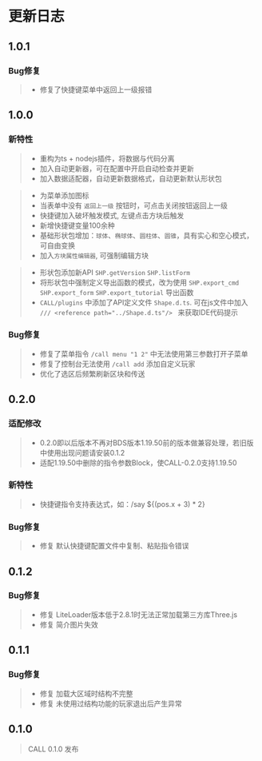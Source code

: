 # 更新日志

## 1.0.1
### Bug修复
> - 修复了快捷键菜单中返回上一级报错

## 1.0.0
### 新特性

> - 重构为ts + nodejs插件，将数据与代码分离
> - 加入自动更新器，可在配置中开启自动检查并更新
> - 加入数据适配器，自动更新数据格式，自动更新默认形状包

> - 为菜单添加图标
> - 当表单中没有 `返回上一级` 按钮时，可点击关闭按钮返回上一级
> - 快捷键加入破坏触发模式, 左键点击方块后触发
> - 新增快捷键变量100余种
> - 基础形状包增加：`球体`、`椭球体`、`圆柱体`、`圆锥`，具有实心和空心模式，可自由变换
> - 加入`方块属性编辑器`, 可强制编辑方块

> - 形状包添加新API `SHP.getVersion` `SHP.listForm`
> - 将形状包中强制定义导出函数的模式，改为使用 `SHP.export_cmd` `SHP.export_form` `SHP.export_tutorial` 导出函数
> - `CALL/plugins` 中添加了API定义文件 `Shape.d.ts`. 可在js文件中加入 `/// <reference path="../Shape.d.ts"/> ` 来获取IDE代码提示
### Bug修复

> - 修复了菜单指令 `/call menu "1 2"` 中无法使用第三参数打开子菜单
> - 修复了控制台无法使用 `/call add` 添加自定义玩家
> - 优化了选区后频繁刷新区块和传送

## 0.2.0
### 适配修改

> - 0.2.0即以后版本不再对BDS版本1.19.50前的版本做兼容处理，若旧版中使用出现问题请安装0.1.2
> - 适配1.19.50中删除的指令参数Block，使CALL-0.2.0支持1.19.50

### 新特性

> - 快捷键指令支持表达式，如：/say ${(pos.x + 3) * 2}

### Bug修复

> - 修复 默认快捷键配置文件中复制、粘贴指令错误

## 0.1.2
### Bug修复

> - 修复 LiteLoader版本低于2.8.1时无法正常加载第三方库Three.js
> - 修复 简介图片失效

## 0.1.1
### Bug修复

> - 修复 加载大区域时结构不完整
> - 修复 未使用过结构功能的玩家退出后产生异常

## 0.1.0

> CALL 0.1.0 发布